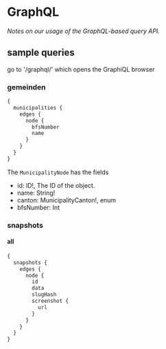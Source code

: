 # GraphQL

_Notes on our usage of the GraphQL-based query API._

## sample queries

go to '/graphql/' which opens the GraphiQL browser

### gemeinden

```graphql
{
  municipalities {
    edges {
      node {
        bfsNumber
        name
      }
    }
  }
}
```

The `MunicipalityNode` has the fields
- id: ID!, The ID of the object.
- name: String!
- canton: MunicipalityCanton!, enum
- bfsNumber: Int

### snapshots

#### all

```graphql
{
  snapshots {
    edges {
      node {
        id
        data
        slugHash
        screenshot {
          url
        }
      }
    }
  }
}
```
